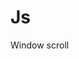 # Js
Window scroll
<script>
$(document).ready(function(){
	// hide #backToTop first
	$("#backToTop").hide();
	
	// fade in #backToTop
	$(function () {
		$(window).scroll(function () {
			if ($(this).scrollTop() > 100) {
				$('#backToTop').fadeIn();
			} else {
				$('#backToTop').fadeOut();
			}
		});
		// scroll body to 0px on click
		$('#backToTop a').click(function () {
			$('body,html').animate({
				scrollTop: 0
			}, 800);
			return false;
		});
	});
});
</script>
